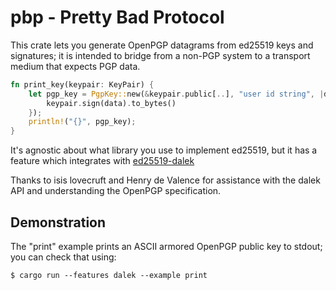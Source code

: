 # pbp - Pretty Bad Protocol

This crate lets you generate OpenPGP datagrams from ed25519 keys and
signatures; it is intended to bridge from a non-PGP system to a transport
medium that expects PGP data.

```rust
fn print_key(keypair: KeyPair) {
    let pgp_key = PgpKey::new(&keypair.public[..], "user id string", |data| {
        keypair.sign(data).to_bytes()
    });
    println!("{}", pgp_key);
}
```

It's agnostic about what library you use to implement ed25519, but it has a
feature which integrates with [ed25519-dalek][dalek]

Thanks to isis lovecruft and Henry de Valence for assistance with the dalek API
and understanding the OpenPGP specification.

## Demonstration

The "print" example prints an ASCII armored OpenPGP public key to stdout; you
can check that using:

```
$ cargo run --features dalek --example print
```

[dalek]: https://github.com/isislovecruft/ed25519-dalek
